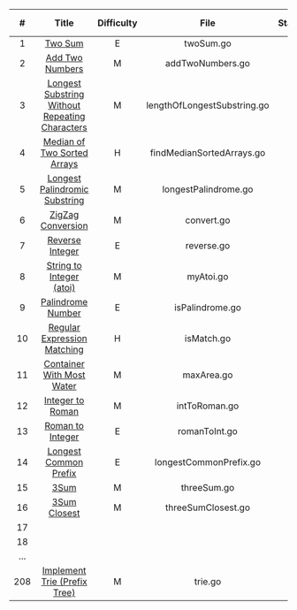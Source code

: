 |  #   |                            Title                             | Difficulty | File | Status | Tag  | Key Points |
| :--: | :----------------------------------------------------------: | :--------: | :--: | :----: | :--: | :--------: |
|  1   |      [ Two Sum](https://leetcode.com/problems/two-sum)       |     E      | twoSum.go |   1    | J |            |
|  2   | [Add Two Numbers](https://leetcode.com/problems/add-two-numbers) |     M      | addTwoNumbers.go |   1    |      |            |
|  3   | [ Longest Substring Without Repeating Characters](https://leetcode.com/problems/longest-substring-without-repeating-characters) |     M      | lengthOfLongestSubstring.go |   1    |  *  |            |
|  4   | [Median of Two Sorted Arrays](https://leetcode.com/problems/median-of-two-sorted-arrays) |     H      | findMedianSortedArrays.go |   1    |  **  |            |
|  5   | [Longest Palindromic Substring](https://leetcode.com/problems/longest-palindromic-substring) |     M      | longestPalindrome.go |   1    |  **  |            |
|  6   | [ZigZag Conversion](https://leetcode.com/problems/zigzag-conversion) |     M      | convert.go |   1    |  *  |            |
|  7   | [ Reverse Integer](https://leetcode.com/problems/reverse-integer) |     E      | reverse.go |   1    |      |            |
|  8   | [String to Integer (atoi)](https://leetcode.com/problems/string-to-integer-atoi) |     M      | myAtoi.go |   1    |      |            |
|  9   | [Palindrome Number](https://leetcode.com/problems/palindrome-number) |     E      | isPalindrome.go |   1    |  *  |            |
|  10  | [Regular Expression Matching](https://leetcode.com/problems/regular-expression-matching) | H | isMatch.go | 1 | * |            |
|  11  | [ Container With Most Water](https://leetcode.com/problems/container-with-most-water) |     M      |         maxArea.go          |   1    |  J   |            |
|  12  | [Integer to Roman](https://leetcode.com/problems/integer-to-roman) |     M      |        intToRoman.go        |   1    |      |            |
|  13  | [Roman to Integer](https://leetcode.com/problems/roman-to-integer) |     E      |        romanToInt.go        |   1    |      |            |
|  14  | [Longest Common Prefix](https://leetcode.com/problems/longest-common-prefix) |     E      |   longestCommonPrefix.go    |   1    |  | 208.Trie |
|  15  | [3Sum](https://leetcode.com/problems/3sum) | M | threeSum.go | 1 | * |            |
|  16  | [3Sum Closest](https://leetcode.com/problems/3sum-closest) | M | threeSumClosest.go | 1 |      |            |
|  17  |                                                              |            |                             |        |      |            |
|  18  |                                                              |            |                             |        |      |  |
|  ...  |                                                              |            |                             |        |      |            |
|  208  | [Implement Trie (Prefix Tree)](https://leetcode.com/problems/implement-trie-prefix-tree) | M | trie.go | 1 |      |            |

